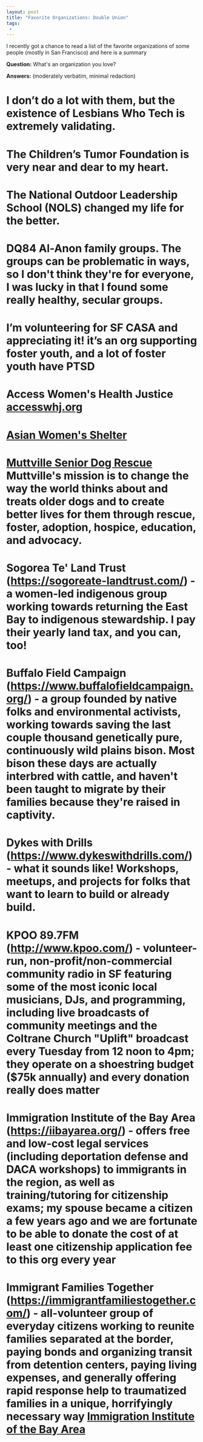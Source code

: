 ```yaml
---
layout: post
title: "Favorite Organizations: Double Union"
tags:
 -
---
```


I recently got a chance to read a list of the favorite organizations of some people (mostly in San Francisco) and here is a summary

**Question:** What's an organization you love?

**Answers:** (moderately verbatim, minimal redaction)

# I don’t do a lot with them, but the existence of Lesbians Who Tech is extremely validating.
# The Children’s Tumor Foundation is very near and dear to my heart.
# The National Outdoor Leadership School (NOLS) changed my life for the better.
# DQ84 Al-Anon family groups. The groups can be problematic in ways, so I don't think they're for everyone, I was lucky in that I found some really healthy, secular groups.
# I’m volunteering for SF CASA and appreciating it! it’s an org supporting foster youth, and a lot of foster youth have PTSD
# Access Women's Health Justice [accesswhj.org](https://accesswhj.org)
# [Asian Women's Shelter](https://www.sfaws.org/)
# [Muttville Senior Dog Rescue](https://muttville.org/) Muttville's mission is to change the way the world thinks about and treats older dogs and to create better lives for them through rescue, foster, adoption, hospice, education, and advocacy.
# Sogorea Te' Land Trust (https://sogoreate-landtrust.com/) - a women-led indigenous group working towards returning the East Bay to indigenous stewardship. I pay their yearly land tax, and you can, too!
# Buffalo Field Campaign (https://www.buffalofieldcampaign.org/) - a group founded by native folks and environmental activists, working towards saving the last couple thousand genetically pure, continuously wild plains bison. Most bison these days are actually interbred with cattle, and haven't been taught to migrate by their families because they're raised in captivity.
# Dykes with Drills (https://www.dykeswithdrills.com/) - what it sounds like! Workshops, meetups, and projects for folks that want to learn to build or already build.
# KPOO 89.7FM (http://www.kpoo.com/) - volunteer-run, non-profit/non-commercial community radio in SF featuring some of the most iconic local musicians, DJs, and programming, including live broadcasts of community meetings and the Coltrane Church "Uplift" broadcast every Tuesday from 12 noon to 4pm; they operate on a shoestring budget ($75k annually) and every donation really does matter
# Immigration Institute of the Bay Area (https://iibayarea.org/) - offers free and low-cost legal services (including deportation defense and DACA workshops) to immigrants in the region, as well as training/tutoring for citizenship exams; my spouse became a citizen a few years ago and we are fortunate to be able to donate the cost of at least one citizenship application fee to this org every year
# Immigrant Families Together (https://immigrantfamiliestogether.com/) - all-volunteer group of everyday citizens working to reunite families separated at the border, paying bonds and organizing transit from detention centers, paying living expenses, and generally offering rapid response help to traumatized families in a unique, horrifyingly necessary way [Immigration Institute of the Bay Area](https://iibayarea.org/wp-content/uploads/2019/04/IIBA-Full-Name-.jpg)

